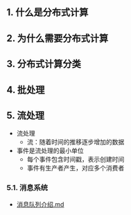 ## 1. 什么是分布式计算
## 2. 为什么需要分布式计算
## 3. 分布式计算分类

## 4. 批处理
## 5. 流处理
- 流处理
    - 流：随着时间的推移逐步增加的数据
- 事件是流处理的最小单位
    - 每个事件包含时间戳，表示创建时间
    - 事件有生产者产生，对应多个消费者
### 5.1. 消息系统
- [消息队列介绍.md](../../Message_Queue/消息队列介绍.md)
